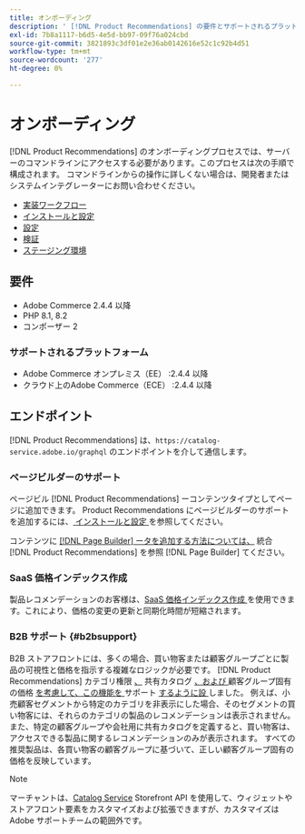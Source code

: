 ```yaml
---
title: オンボーディング
description: ' [!DNL Product Recommendations] の要件とサポートされるプラットフォームについて説明します。'
exl-id: 7b8a1117-b6d5-4e5d-bb97-09f76a024cbd
source-git-commit: 3821893c3df01e2e36ab0142616e52c1c92b4d51
workflow-type: tm+mt
source-wordcount: '277'
ht-degree: 0%

---
```


# オンボーディング

[!DNL Product Recommendations] のオンボーディングプロセスでは、サーバーのコマンドラインにアクセスする必要があります。このプロセスは次の手順で構成されます。 コマンドラインからの操作に詳しくない場合は、開発者またはシステムインテグレーターにお問い合わせください。

- [実装ワークフロー](implementation-workflow.md)
- [インストールと設定](install-configure.md)
- [設定](settings.md)
- [ 検証 ](https://developer.adobe.com/commerce/services/shared-services/storefront-events/collector/verify/)
- [ステージング環境](staging-environment.md)

## 要件

- Adobe Commerce 2.4.4 以降
- PHP 8.1, 8.2
- コンポーザー 2

### サポートされるプラットフォーム

- Adobe Commerce オンプレミス（EE） :2.4.4 以降
- クラウド上のAdobe Commerce（ECE） :2.4.4 以降

## エンドポイント

[!DNL Product Recommendations] は、`https://catalog-service.adobe.io/graphql` のエンドポイントを介して通信します。

### ページビルダーのサポート

ページビル [!DNL Product Recommendations] ーコンテンツタイプとしてページに追加できます。 Product Recommendations にページビルダーのサポートを追加するには、[ インストールと設定 ](install-configure.md) を参照してください。

コンテンツに [[!DNL Page Builder]  ータを追加する方法については、](page-builder.md) 統合 [!DNL Product Recommendations] を参照 [!DNL Page Builder] てください。

### SaaS 価格インデックス作成

製品レコメンデーションのお客様は、[SaaS 価格インデックス作成 ](../price-index/price-indexing.md) を使用できます。これにより、価格の変更の更新と同期化時間が短縮されます。

### B2B サポート {#b2bsupport}

B2B ストアフロントには、多くの場合、買い物客または顧客グループごとに製品の可視性と価格を指示する複雑なロジックが必要です。 [!DNL Product Recommendations] カテゴリ権限 [、](release-notes.md) 共有カタログ [、および ](https://experienceleague.adobe.com/docs/commerce-admin/catalog/categories/category-permissions.html?lang=ja) 顧客グループ固有の価格 [ を考慮して、この機能を ](https://experienceleague.adobe.com/docs/commerce-admin/b2b/shared-catalogs/catalog-shared.html?lang=ja) サポート [ するように設 ](https://experienceleague.adobe.com/docs/commerce-admin/catalog/products/pricing/pricing-advanced.html?lang=ja) しました。 例えば、小売顧客セグメントから特定のカテゴリを非表示にした場合、そのセグメントの買い物客には、それらのカテゴリの製品のレコメンデーションは表示されません。 また、特定の顧客グループや会社用に共有カタログを定義すると、買い物客は、アクセスできる製品に関するレコメンデーションのみが表示されます。 すべての推奨製品は、各買い物客の顧客グループに基づいて、正しい顧客グループ固有の価格を反映しています。

>[!NOTE]
>
>マーチャントは、[Catalog Service](../catalog-service/overview.md) Storefront API を使用して、ウィジェットやストアフロント要素をカスタマイズおよび拡張できますが、カスタマイズはAdobe サポートチームの範囲外です。
